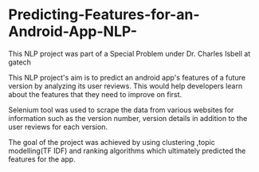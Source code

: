 # Predicting-Features-for-an-Android-App-NLP-
This NLP project was part of a Special Problem under Dr. Charles Isbell at gatech

This NLP project's aim is to predict an android app's features of a future version by analyzing its user reviews. 
This would help developers learn about the features that they need to improve on first.  

Selenium tool was used to scrape the data from various websites for information such as the version number, 
version details in addition to the user reviews for each version.

The goal of the project was achieved by using clustering ,topic modelling(TF IDF) and ranking algorithms 
which ultimately predicted the features for the app. 
